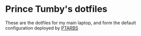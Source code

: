 # Prince Tumby's dotfiles

These are the dotfiles for my main laptop, and form the default configuration
deployed by [PTARBS](https://github.com/PrinceTumby/PTARBS)
